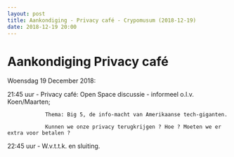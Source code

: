 ```yaml
---
layout: post
title: Aankondiging - Privacy café - Crypomusum (2018-12-19)
date: 2018-12-19 20:00
---
```


# Aankondiging Privacy café

Woensdag 19 December 2018:

21:45 uur - Privacy café: Open Space discussie - informeel o.l.v. Koen/Maarten;

                Thema: Big 5, de info-macht van Amerikaanse tech-giganten.

                Kunnen we onze privacy terugkrijgen ? Hoe ? Moeten we er extra voor betalen ?

22:45 uur - W.v.t.t.k. en sluiting.

